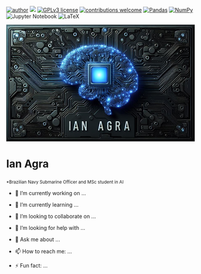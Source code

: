 [![author](https://img.shields.io/badge/author-ianagra-red.svg)](https://www.linkedin.com/in/ianagra) [![](https://img.shields.io/badge/python-3.11+-blue.svg)](https://www.python.org/downloads/release/python-3118/) [![GPLv3 license](https://img.shields.io/badge/License-GPLv3-blue.svg)](http://perso.crans.org/besson/LICENSE.html) [![contributions welcome](https://img.shields.io/badge/contributions-welcome-brightgreen.svg?style=flat)](https://github.com/ianagra/ai/issues)
[![Pandas](https://img.shields.io/badge/pandas-%23150458.svg?style=flat&logo=Pandas&logoColor=white)](https://pandas.pydata.org/) [![NumPy](https://img.shields.io/badge/numpy-%23013243.svg?style=flat&logo=Numpy&logoColor=white)](https://numpy.org) ![Jupyter Notebook](https://img.shields.io/badge/jupyter-%23FA0F00.svg?style=flat&logo=Jupyter&logoColor=white) ![LaTeX](https://img.shields.io/badge/latex-%23008080.svg?style=flat&logo=Latex&logoColor=white)

<p align="center">
  <img src="banner.png" >
</p>

# Ian Agra
<sub>*Brazilian Navy Submarine Officer and MSc student in AI</sub>

- 🔭 I’m currently working on ...

- 🌱 I’m currently learning ...

- 👯 I’m looking to collaborate on ...

- 🤔 I’m looking for help with ...

- 💬 Ask me about ...

- 📫 How to reach me: ...

- ⚡ Fun fact: ...

